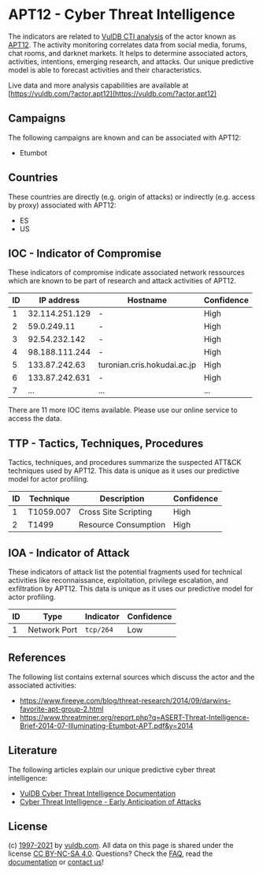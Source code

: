 # APT12 - Cyber Threat Intelligence

The indicators are related to [VulDB CTI analysis](https://vuldb.com/?doc.cti) of the actor known as [APT12](https://vuldb.com/?actor.apt12). The activity monitoring correlates data from social media, forums, chat rooms, and darknet markets. It helps to determine associated actors, activities, intentions, emerging research, and attacks. Our unique predictive model is able to forecast activities and their characteristics.

Live data and more analysis capabilities are available at [https://vuldb.com/?actor.apt12](https://vuldb.com/?actor.apt12)

## Campaigns

The following campaigns are known and can be associated with APT12:

* Etumbot

## Countries

These countries are directly (e.g. origin of attacks) or indirectly (e.g. access by proxy) associated with APT12:

* ES
* US

## IOC - Indicator of Compromise

These indicators of compromise indicate associated network ressources which are known to be part of research and attack activities of APT12.

ID | IP address | Hostname | Confidence
-- | ---------- | -------- | ----------
1 | 32.114.251.129 | - | High
2 | 59.0.249.11 | - | High
3 | 92.54.232.142 | - | High
4 | 98.188.111.244 | - | High
5 | 133.87.242.63 | turonian.cris.hokudai.ac.jp | High
6 | 133.87.242.631 | - | High
7 | ... | ... | ...

There are 11 more IOC items available. Please use our online service to access the data.

## TTP - Tactics, Techniques, Procedures

Tactics, techniques, and procedures summarize the suspected ATT&CK techniques used by APT12. This data is unique as it uses our predictive model for actor profiling.

ID | Technique | Description | Confidence
-- | --------- | ----------- | ----------
1 | T1059.007 | Cross Site Scripting | High
2 | T1499 | Resource Consumption | High

## IOA - Indicator of Attack

These indicators of attack list the potential fragments used for technical activities like reconnaissance, exploitation, privilege escalation, and exfiltration by APT12. This data is unique as it uses our predictive model for actor profiling.

ID | Type | Indicator | Confidence
-- | ---- | --------- | ----------
1 | Network Port | `tcp/264` | Low

## References

The following list contains external sources which discuss the actor and the associated activities:

* https://www.fireeye.com/blog/threat-research/2014/09/darwins-favorite-apt-group-2.html
* https://www.threatminer.org/report.php?q=ASERT-Threat-Intelligence-Brief-2014-07-Illuminating-Etumbot-APT.pdf&y=2014

## Literature

The following articles explain our unique predictive cyber threat intelligence:

* [VulDB Cyber Threat Intelligence Documentation](https://vuldb.com/?doc.cti)
* [Cyber Threat Intelligence - Early Anticipation of Attacks](https://www.scip.ch/en/?labs.20201022)

## License

(c) [1997-2021](https://vuldb.com/?doc.changelog) by [vuldb.com](https://vuldb.com/?doc.about). All data on this page is shared under the license [CC BY-NC-SA 4.0](https://creativecommons.org/licenses/by-nc-sa/4.0/). Questions? Check the [FAQ](https://vuldb.com/?doc.faq), read the [documentation](https://vuldb.com/?doc) or [contact us](https://vuldb.com/?contact)!

